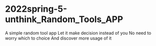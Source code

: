 # 2022spring-5-unthink_Random_Tools_APP
A simple random tool app
Let it make decision instead of you
No need to worry which to choice
And discover more usage of it
